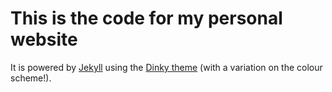 # This is the code for my personal website

It is powered by [Jekyll](http://github.com/mojombo/jekyll) using the [Dinky theme](https://github.com/pages-themes/dinky) (with a variation on the colour scheme!).

